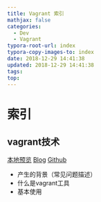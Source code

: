 ```yaml
---
title: Vagrant 索引
mathjax: false
categories:
  - Dev
  - Vagrant
typora-root-url: index
typora-copy-images-to: index
date: 2018-12-29 14:41:38
updated: 2018-12-29 14:41:38
tags:
top:
---
```



# 索引 
 
## vagrant技术 
[本地预览](vagrant技术.md)    [Blog](http://blog.kuma8866.top/posts/1535111454/)     [Github](https://github.com/KumaDocCenter/Vagrant/blob/master/doc/md/vagrant技术.md)
 
  * 产生的背景（常见问题描述）
  * 什么是vagrant工具
  * 基本使用
 
